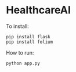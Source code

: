 # HealthcareAI

To install:
```
pip install flask
pip install folium
```

How to run:
```
python app.py
```